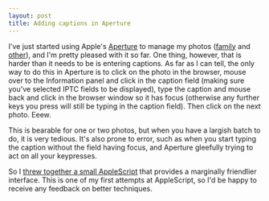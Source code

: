 ```yaml
---
layout: post
title: Adding captions in Aperture
---
```


[1]: http://www.apple.com/aperture/
[2]: http://gallery.therowes.id.au/
[3]: http://photo.mojain.com/
[4]: http://svn.mojain.com/svn/pub/projects/mac_hacks/ApertureCaptions/
[5]: http://quicksilver.blacktree.com/
[6]: http://www.mojain.com/node/46

I've just started using Apple's [Aperture][1] to manage my photos
([family][2] and [other][3]), and I'm pretty pleased with it so far.
One thing, however, that is harder than it needs to be is entering
captions. As far as I can tell, the only way to do this in Aperture is
to click on the photo in the browser, mouse over to the Information
panel and click in the caption field (making sure you've selected IPTC
fields to be displayed), type the caption and mouse back and click in
the browser window so it has focus (otherwise any further keys you
press will still be typing in the caption field). Then click on the
next photo. Eeew.

This is bearable for one or two photos, but when you have a largish
batch to do, it is very tedious. It's also prone to error, such as
when you start typing the caption without the field having focus, and
Aperture gleefully trying to act on all your keypresses.

So I [threw together a small AppleScript][6] that provides a
marginally friendlier interface. This is one of my first attempts at
AppleScript, so I'd be happy to receive any feedback on better
techniques.


